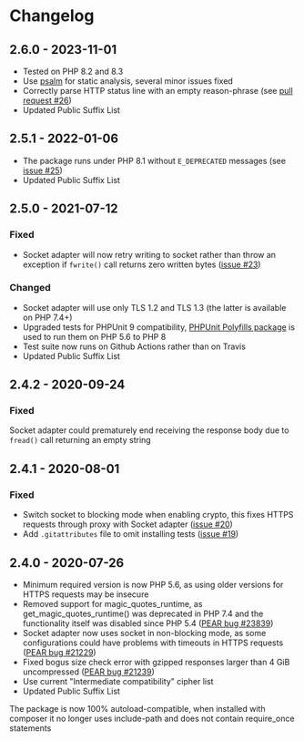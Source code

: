 # Changelog

## 2.6.0 - 2023-11-01
* Tested on PHP 8.2 and 8.3
* Use [psalm] for static analysis, several minor issues fixed
* Correctly parse HTTP status line with an empty reason-phrase (see [pull request #26])
* Updated Public Suffix List

## 2.5.1 - 2022-01-06

* The package runs under PHP 8.1 without `E_DEPRECATED` messages (see [issue #25])
* Updated Public Suffix List

## 2.5.0 - 2021-07-12

### Fixed
* Socket adapter will now retry writing to socket rather than throw an exception if `fwrite()` call returns zero written bytes ([issue #23])

### Changed
* Socket adapter will use only TLS 1.2 and TLS 1.3 (the latter is available on PHP 7.4+) 
* Upgraded tests for PHPUnit 9 compatibility, [PHPUnit Polyfills package] is used to run them on PHP 5.6 to PHP 8
* Test suite now runs on Github Actions rather than on Travis
* Updated Public Suffix List

## 2.4.2 - 2020-09-24
### Fixed
Socket adapter could prematurely end receiving the response body due to `fread()` call returning an empty string

## 2.4.1 - 2020-08-01
### Fixed
* Switch socket to blocking mode when enabling crypto, this fixes HTTPS requests
  through proxy with Socket adapter ([issue #20])
* Add `.gitattributes` file to omit installing tests ([issue #19])

## 2.4.0 - 2020-07-26

* Minimum required version is now PHP 5.6, as using older versions for HTTPS
  requests may be insecure
* Removed support for magic_quotes_runtime, as get_magic_quotes_runtime()
  was deprecated in PHP 7.4 and the functionality itself was disabled 
  since PHP 5.4 ([PEAR bug #23839])
* Socket adapter now uses socket in non-blocking mode, as some configurations
  could have problems with timeouts in HTTPS requests ([PEAR bug #21229])
* Fixed bogus size check error with gzipped responses larger than 4 GiB
  uncompressed ([PEAR bug #21239])
* Use current "Intermediate compatibility" cipher list
* Updated Public Suffix List

The package is now 100% autoload-compatible, when installed with composer it
no longer uses include-path and does not contain require_once statements

[PEAR bug #23839]: https://pear.php.net/bugs/bug.php?id=23839
[PEAR bug #21229]: https://pear.php.net/bugs/bug.php?id=21229
[PEAR bug #21239]: https://pear.php.net/bugs/bug.php?id=21239
[PHPUnit Polyfills package]: https://github.com/Yoast/PHPUnit-Polyfills
[issue #19]: https://github.com/pear/HTTP_Request2/issues/19
[issue #20]: https://github.com/pear/HTTP_Request2/issues/20
[issue #23]: https://github.com/pear/HTTP_Request2/issues/23
[issue #25]: https://github.com/pear/HTTP_Request2/issues/25
[psalm]: https://psalm.dev/
[pull request #26]: https://github.com/pear/HTTP_Request2/pull/26
